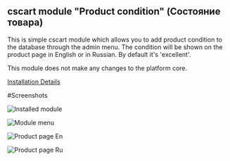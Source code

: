 ## cscart module "Product condition" (Состояние товара)

This is simple cscart module which allows you to add product condition to the database through the admin menu.
The condition will be shown on the product page in English or in Russian.
By default it's 'excellent'.

This module does not make any changes to the platform core.

[Installation Details](https://www.cs-cart.ru/docs/latest/user_guide/addons/1manage_addons.html#id2)

#Screenshots

![Installed module](https://i.ibb.co/pxmrNt5/Screenshot-3.png "Installed module")

![Module menu](https://i.ibb.co/LNMFKYk/Screenshot.png "Menu")

![Product page En](https://i.ibb.co/PT9NgQC/Screenshot-1.png "Page in English")

![Product page Ru](https://i.ibb.co/wcPNZnY/Screenshot-2.png "Page in Russian")